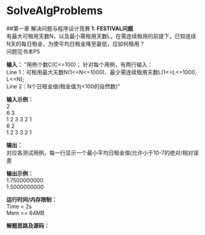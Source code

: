 # SolveAlgProblems

##第一章 解决问题与程序设计竞赛
**1. FESTIVAL问题**  
有最大可租用天数N，以及最小需租用天数L，在需连续租用的前提下，已知连续N天的每日租金，为使平均日租金降至最低，应如何租用？  
问题见书本P5
   
**输入：**	"用例个数C(C<=100)；
针对每个用例，有两行输入：  
Line 1：可租用最大天数N(1<=N<=1000)、最少需连续租用天数L(1<=L<=1000, L<=N);  
Line 2：N个日租金值(租金值为<100的自然数)"   

**输入示例：**   	
2   
6 3   
1 2 3 3 2 1   
6 2     
1 2 3 3 2 1   

**输出：**    	
对应各测试用例，每一行显示一个最小平均日租金值(允许小于10-7的绝对/相对误差

**输出示例：**   	
1.7500000000   
1.5000000000

**运行时间/内存限制：**   
Time < 2s   
Mem <= 64MB

**解题思路及源码：**   	

